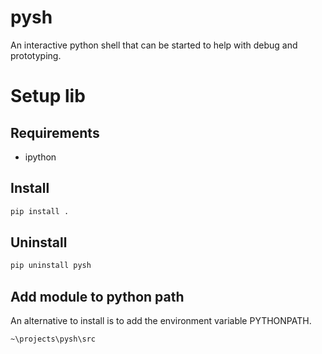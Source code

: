 # pysh

An interactive python shell that can be started to help with debug and prototyping.

# Setup lib
## Requirements
* ipython

## Install
```bash
pip install .
```

## Uninstall
```bash
pip uninstall pysh
```

## Add module to python path
An alternative to install is to add the environment variable PYTHONPATH.
```
~\projects\pysh\src
```
